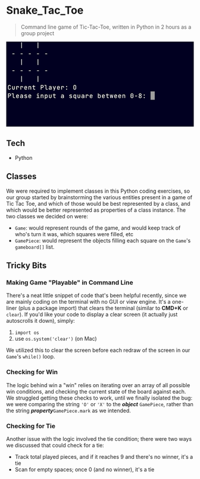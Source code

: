 # Snake_Tac_Toe

> Command line game of Tic-Tac-Toe, written in Python in 2 hours as a group project

![Screen grab of command line game play](snake_tac_toe.gif)

## Tech

- Python

## Classes

We were required to implement classes in this Python coding exercises, so our group started by brainstorming the various entities present in a game of Tic Tac Toe, and which of those would be best represented by a class, and which would be better represented as properties of a class instance. The two classes we decided on were:

- `Game`: would represent rounds of the game, and would keep track of who's turn it was, which squares were filled, etc
- `GamePiece`: would represent the objects filling each square on the `Game`'s `gameboard[]` list.

## Tricky Bits

### Making Game "Playable" in Command Line

There's a neat little snippet of code that's been helpful recently, since we are mainly coding on the terminal with no GUI or view engine. It's a one-liner (plus a package import) that clears the terminal (similar to **CMD+K** or `clear`). If you'd like your code to display a clear screen (it actually just autoscrolls it down), simply:

1. `import os`
2. use `os.system('clear')` (on Mac)

We utilized this to clear the screen before each redraw of the screen in our `Game`'s `while()` loop.

### Checking for Win

The logic behind win a "win" relies on iterating over an array of all possible win conditions, and checking the current state of the board against each. We struggled getting these checks to work, until we finally isolated the bug: we were comparing the string `'O'` or `'X'` to the _**object**_ `GamePiece`, rather than the string _**property**_`GamePiece.mark` as we intended.

### Checking for Tie

Another issue with the logic involved the tie condition; there were two ways we discussed that could check for a tie:

- Track total played pieces, and if it reaches 9 and there's no winner, it's a tie
- Scan for empty spaces; once 0 (and no winner), it's a tie
